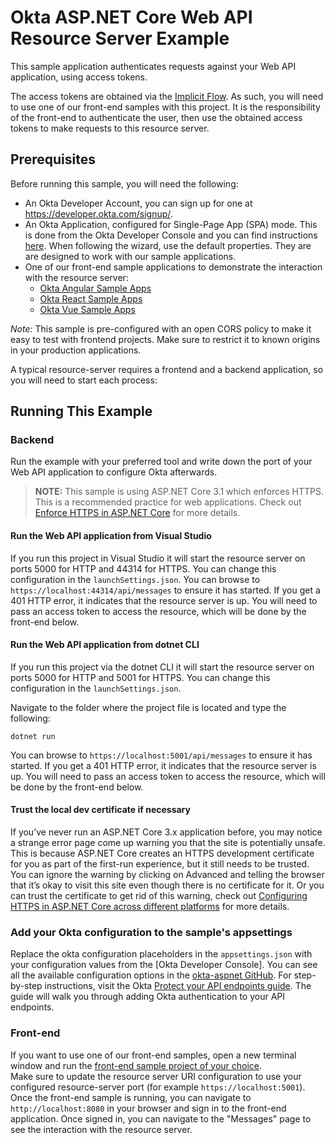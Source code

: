 # Okta ASP.NET Core Web API Resource Server Example

This sample application authenticates requests against your Web API application, using access tokens.

The access tokens are obtained via the [Implicit Flow][].  As such, you will need to use one of our front-end samples with this project.  It is the responsibility of the front-end to authenticate the user, then use the obtained access tokens to make requests to this resource server.

## Prerequisites

Before running this sample, you will need the following:

* An Okta Developer Account, you can sign up for one at https://developer.okta.com/signup/.
* An Okta Application, configured for Single-Page App (SPA) mode. This is done from the Okta Developer Console and you can find instructions [here][OIDC SPA Setup Instructions].  When following the wizard, use the default properties.  They are are designed to work with our sample applications.
* One of our front-end sample applications to demonstrate the interaction with the resource server:
  * [Okta Angular Sample Apps][]
  * [Okta React Sample Apps][]
  * [Okta Vue Sample Apps][]

*Note:* This sample is pre-configured with an open CORS policy to make it easy to test with frontend projects. Make sure to restrict it to known origins in your production applications.

A typical resource-server requires a frontend and a backend application, so you will need to start each process:

## Running This Example

### Backend

Run the example with your preferred tool and write down the port of your Web API application to configure Okta afterwards.

> **NOTE:** This sample is using ASP.NET Core 3.1 which enforces HTTPS. This is a recommended practice for web applications. Check out [Enforce HTTPS in ASP.NET Core] for more details.

#### Run the Web API application from Visual Studio

If you run this project in Visual Studio it will start the resource server on ports 5000 for HTTP and 44314 for HTTPS. You can change this configuration in the `launchSettings.json`. 
You can browse to `https://localhost:44314/api/messages` to ensure it has started. If you get a 401 HTTP error, it indicates that the resource server is up. You will need to pass an access token to access the resource, which will be done by the front-end below.

#### Run the Web API application from dotnet CLI

If you run this project via the dotnet CLI it will start the resource server on ports 5000 for HTTP and 5001 for HTTPS. You can change this configuration in the `launchSettings.json`. 

Navigate to the folder where the project file is located and type the following:

```dotnet run```

You can browse to `https://localhost:5001/api/messages` to ensure it has started. If you get a 401 HTTP error, it indicates that the resource server is up. You will need to pass an access token to access the resource, which will be done by the front-end below.

#### Trust the local dev certificate if necessary

If you’ve never run an ASP.NET Core 3.x application before, you may notice a strange error page come up warning you that the site is potentially unsafe.
This is because ASP.NET Core creates an HTTPS development certificate for you as part of the first-run experience, but it still needs to be trusted. You can ignore the warning by clicking on Advanced and telling the browser that it’s okay to visit this site even though there is no certificate for it. Or you can trust the certificate to get rid of this warning, check out [Configuring HTTPS in ASP.NET Core across different platforms] for more details.

### Add your Okta configuration to the sample's appsettings

Replace the okta configuration placeholders in the `appsettings.json` with your configuration values from the [Okta Developer Console]. 
You can see all the available configuration options in the [okta-aspnet GitHub](https://github.com/okta/okta-aspnet/blob/master/docs/aspnetcore-webapi.md#configuration-reference).
For step-by-step instructions, visit the Okta [Protect your API endpoints guide]. The guide will walk you through adding Okta authentication to your API endpoints.

### Front-end

If you want to use one of our front-end samples, open a new terminal window and run the [front-end sample project of your choice](Prerequisites).  
Make sure to update the resource server URI configuration to use your configured resource-server port (for example `https://localhost:5001`). 
Once the front-end sample is running, you can navigate to `http://localhost:8080` in your browser and sign in to the front-end application.  Once signed in, you can navigate to the "Messages" page to see the interaction with the resource server.


[Implicit Flow]: https://developer.okta.com/authentication-guide/implementing-authentication/implicit
[Okta Angular Sample Apps]: https://github.com/okta/samples-js-angular
[Okta Vue Sample Apps]: https://github.com/okta/samples-js-vue
[Okta React Sample Apps]: https://github.com/okta/samples-js-react
[OIDC SPA Setup Instructions]: https://developer.okta.com/authentication-guide/implementing-authentication/implicit#1-setting-up-your-application
[Enforce HTTPS in ASP.NET Core]: https://docs.microsoft.com/en-us/aspnet/core/security/enforcing-ssl?view=aspnetcore-2.2&tabs=visual-studio
[Configuring HTTPS in ASP.NET Core across different platforms]:https://devblogs.microsoft.com/aspnet/configuring-https-in-asp-net-core-across-different-platforms/
[Protect your API endpoints guide]: https://developer.okta.com/guides/protect-your-api/aspnetcore/before-you-begin/